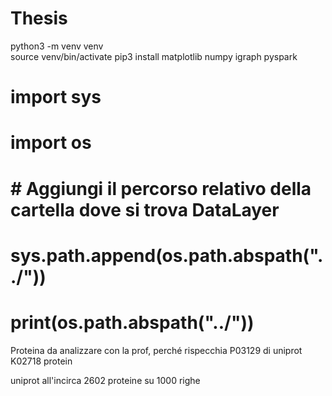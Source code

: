 # Thesis
python3 -m venv venv     
source venv/bin/activate
pip3 install matplotlib numpy igraph pyspark


# import sys
# import os

# # Aggiungi il percorso relativo della cartella dove si trova DataLayer
# sys.path.append(os.path.abspath("../"))


# print(os.path.abspath("../"))

Proteina da analizzare con la prof, perché rispecchia P03129  di uniprot
K02718 protein

uniprot all'incirca 2602 proteine su 1000 righe